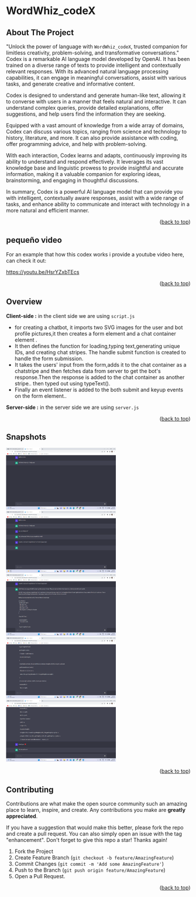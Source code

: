# WordWhiz_codeX




## About The Project


"Unlock the power of language with `WordWhiz_codeX`,  trusted companion for limitless creativity, problem-solving, and transformative conversations."
 Codex is a remarkable AI language model developed by OpenAI. It has been trained on a diverse range of texts to provide intelligent and contextually relevant responses. With its advanced natural language processing capabilities, it can engage in meaningful conversations, assist with various tasks, and generate creative and informative content.

Codex is designed to understand and generate human-like text, allowing it to converse with users in a manner that feels natural and interactive. It can understand complex queries, provide detailed explanations, offer suggestions, and help users find the information they are seeking.

Equipped with a vast amount of knowledge from a wide array of domains, Codex can discuss various topics, ranging from science and technology to history, literature, and more. It can also provide assistance with coding, offer programming advice, and help with problem-solving.

With each interaction,  Codex learns and adapts, continuously improving its ability to understand and respond effectively. It leverages its vast knowledge base and linguistic prowess to provide insightful and accurate information, making it a valuable companion for exploring ideas, brainstorming, and engaging in thoughtful discussions.

In summary,  Codex is a powerful AI language model that can provide you with intelligent, contextually aware responses, assist with a wide range of tasks, and enhance  ability to communicate and interact with technology in a more natural and efficient manner.

<p align="right">(<a href="#readme-top">back to top</a>)</p>

## pequeño video

For an example that how this codex works i provide a youtube video here, can check it out:

https://youtu.be/HsrYZxbTEcs

<p align="right">(<a href="#readme-top">back to top</a>)</p>

## Overview

**Client-side :** in the client side we are using `script.js` 
* for creating a chatbot, it imports two SVG images for the user and bot profile pictures,it then creates a form element and a chat container element .
* It then defines the function for loading,typing text,generating unique IDs, and creating chat stripes. The handle submit function is created to handle the form submission.
* It takes the users' input from the form,adds it to the chat container as a chatstripe and then fetches data from server to get the bot's response.Then the response is added to the chat container as another stripe.. then typed out using typeText().
* Finally an event listener is added to the both submit and keyup events on the form element..

**Server-side :** in the server side we are using `server.js` 

<p align="right">(<a href="#readme-top">back to top</a>)</p> 

## Snapshots

<img src="Screenshot (671).png" width="300">
<img src="Screenshot (672).png" width="300">
<img src="Screenshot (673).png" width="300">
<img src="Screenshot (674).png" width="300">
<img src="Screenshot (675).png" width="300">

<p align="right">(<a href="#readme-top">back to top</a>)</p>


## Contributing

Contributions are what make the open source community such an amazing place to learn, inspire, and create. Any contributions you make are **greatly appreciated**.

If you have a suggestion that would make this better, please fork the repo and create a pull request. You can also simply open an issue with the tag "enhancement".
Don't forget to give this repo a star! Thanks again!

1. Fork the Project
2. Create  Feature Branch (`git checkout -b feature/AmazingFeature`)
3. Commit  Changes (`git commit -m 'Add some AmazingFeature'`)
4. Push to the Branch (`git push origin feature/AmazingFeature`)
5. Open a Pull Request.

<p align="right">(<a href="#readme-top">back to top</a>)</p>
